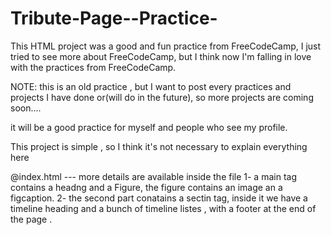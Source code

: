 # Tribute-Page--Practice-

This HTML project was a good and fun practice from FreeCodeCamp, I just tried to see more about FreeCodeCamp, but I think now I'm falling in love with the practices from
FreeCodeCamp.

NOTE: this is an old practice , but I want to post every practices and projects I have done or(will do in the future), so more projects are coming soon....

it will be a good practice for myself and people who see my profile.

This project is simple , so I think it's not necessary to explain everything here

@index.html
--- more details are available inside the file
1- a main tag contains a headng and a Figure, the figure contains an image an a figcaption.
2- the second part conatains a sectin tag, inside it we have a timeline heading and a bunch of timeline listes
, with a footer at the end of the page .


